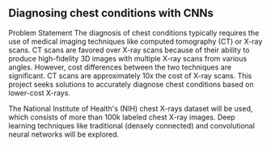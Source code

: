 ## Diagnosing chest conditions with CNNs
Problem Statement
The diagnosis of chest conditions typically requires the use of medical imaging techniques like computed tomography (CT) or X-ray scans. CT scans are favored over X-ray scans because of their ability to produce high-fidelity 3D images with multiple X-ray scans from various angles. However, cost differences between the two techniques are significant. CT scans are approximately 10x the cost of X-ray scans. This project seeks solutions to accurately diagnose chest conditions based on lower-cost X-rays.

The National Institute of Health's (NIH) chest X-rays dataset will be used, which consists of more than 100k labeled chest X-ray images. Deep learning techniques like traditional (densely connected) and convolutional neural networks will be explored.
